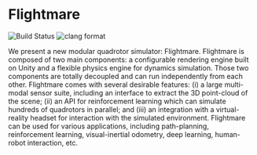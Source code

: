 # Flightmare

![Build Status](https://github.com/uzh-rpg/flightmare/workflows/CPP_CI/badge.svg) ![clang format](https://github.com/uzh-rpg/flightmare/workflows/clang_format/badge.svg)

We present a new modular quadrotor simulator: Flightmare.
Flightmare is composed of two main components: a configurable rendering engine built on Unity and a flexible physics engine for dynamics simulation.
Those two components are totally decoupled and can run independently from each other. 
Flightmare comes with several desirable features: (i) a large multi-modal sensor suite, including an interface to extract the 3D point-cloud of the scene; (ii) an API for reinforcement learning which can simulate hundreds of quadrotors in parallel; and (iii) an integration with a virtual-reality headset for interaction with the simulated environment.
Flightmare can be used for various applications, including path-planning, reinforcement learning, visual-inertial odometry, deep learning, human-robot interaction, etc.
